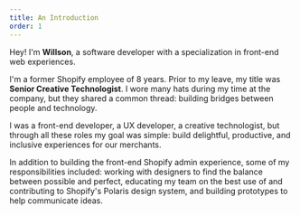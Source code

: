 ```yaml
---
title: An Introduction
order: 1
---
```


Hey! I'm **Willson**, a software developer with a
specialization in front-end web experiences.

I'm a former Shopify employee of 8 years. Prior to my leave, my
title was **Senior Creative Technologist**. I wore many
hats during my time at the company, but they shared a common thread:
building bridges between people and technology.

I was a front-end developer, a UX developer, a creative
technologist, but through all these roles my goal was simple: build
delightful, productive, and inclusive experiences for our merchants.

In addition to building the front-end Shopify admin experience, some
of my responsibilities included: working with designers to find the
balance between possible and perfect, educating my team on the best
use of and contributing to Shopify's Polaris design system, and
building prototypes to help communicate ideas.
